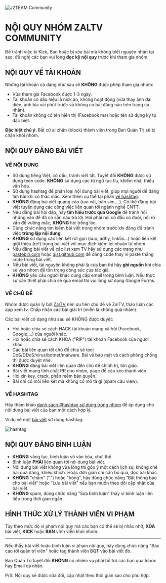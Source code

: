 ![J2TEAM Community](https://3.bp.blogspot.com/-ASwf6KwwdAM/Wdo7LXx0hkI/AAAAAAAAD8o/vSNWFYpVaogD65JMfwCmMOtXJOeby5SKgCLcBGAs/s1600/j2team-community-birthday.png)

# NỘI QUY NHÓM ZALTV COMMUNITY

Để tránh việc bị Kick, Ban hoặc bị xóa bài mà không biết nguyên nhân tại sao, đề nghị các bạn vui lòng **đọc kỹ nội quy** trước khi tham gia nhóm.

## NỘI QUY VỀ TÀI KHOẢN

Những tài khoản có dạng như sau sẽ **KHÔNG** được phép tham gia nhóm:
- Vừa tham gia Facebook được 1-3 ngày.
- Tài khoản có dấu hiệu là nick ảo, không hoạt động (vừa thay ảnh đại diện, ảnh bìa vài phút trước và không có bài đăng nào trên trang cá nhân).
- Tài khoản không có tên hiển thị (Facebook ma) hoặc tên sử dụng ký tự đặc biệt.

**Đặc biệt chú ý:** Bất cứ ai chặn (block) thành viên trong Ban Quản Trị sẽ bị chặn khỏi nhóm.

## NỘI QUY ĐĂNG BÀI VIẾT

### VỀ NỘI DUNG
- Sử dụng tiếng Việt, có dấu, tránh viết tắt. Tuyệt đối **KHÔNG** được sử dụng teen code. **KHÔNG** sử dụng các từ ngữ tục tĩu, khiếm nhã, thiếu văn hóa.
- Sử dụng hashtag để phân loại nội dung bài viết, giúp mọi người dễ dàng tìm bài khi có thắc mắc. Xem thêm cụ thể tại phần [về hashtag](#v%E1%BB%80-hashtag).
- **KHÔNG** đăng bài viết quảng cáo (rao vặt, bán sim,...). Có thể đăng bài viết tuyển dụng các công việc liên quan tới ngành nghề CNTT.
- Nếu đăng bài hỏi đáp, hãy **tìm hiểu trước qua Google** để tránh hỏi những vấn đề đã có sẵn câu trả lời. Hỏi phải nói có đầu có đuôi, nói rõ vấn đề vướng mắc, **KHÔNG** hỏi trống lóc.
- Dùng chức năng tìm kiếm bài viết trong nhóm trước khi đăng để tránh việc **trùng lặp nội dung**.
- **KHÔNG** sử dụng các liên kết rút gọn (ouo, adfly, link5s...) hoặc liên kết giới thiệu (ref) trong bài viết với mục đích kiếm lợi nhuận từ nhóm.
- Nếu đăng bài viết về các list xem TV hãy sử dụng các trang như [pastebin.com](http://pastebin.com) hoặc [gist.github.com](https://gist.github.com/) để đăng code thay vì paste thẳng code trong bài viết.
- Nếu bài viết, tài nguyên không phải là của bạn thì hãy **ghi nguồn** khi chia sẻ vào nhóm để tôn trọng công sức của tác giả.
- **KHÔNG** yêu cầu người khác cung cấp email trong bình luận. Nếu thực sự cần thiết phải chia sẻ qua email thì vui lòng sử dụng Google Forms.

### VỀ CHỦ ĐỀ

Nhóm được quản lý bởi [ZalTV](https://www.google.com.vn/search?q=zaltv) nên ưu tiên chủ đề về ZalTV, thảo luận các app xem tv. Chấp nhận các bài giải trí (miễn là không quá nhảm).

Các bài viết có dạng như sau sẽ KHÔNG được duyệt:
- Hỏi hoặc chia sẻ cách HACK tài khoản mạng xã hội (Facebook, Google,...) của người khác.
- Hỏi hoặc chia sẻ cách KHÓA ("RIP") tài khoản Facebook của người khác.
- Các bài liên quan tới chủ đề chia sẻ tool DoS/DDoS/virus/botnet/malware. Bài về bảo mật và cách phòng chống thì được duyệt nhé.
- **KHÔNG** đăng bài viết liên quan đến chủ đề chính trị, tôn giáo.
- Bài viết mang tính chất PR cho nhóm, page để câu kéo thành viên.
- Hỏi xin key, crack, phần mềm bản quyền.
- Bài chỉ có mỗi liên kết mà không có mô tả gì (spam câu view).

### VỀ HASHTAG

Hãy tham khảo [danh sách #hashtag sử dụng trong nhóm](hashtags.md) để áp dụng cho nội dung bài viết của bạn một cách hợp lý.

Ví dụ về một [bài viết](https://www.facebook.com/groups/j2team.community/permalink/413843845614408/) sử dụng hashtag:

![hashtag](https://i.imgur.com/qPJ1UgT.png)

## NỘI QUY ĐĂNG BÌNH LUẬN

- **KHÔNG** văng tục, bình luận vô văn hóa, chửi thề.
- Bình luận **PHẢI** liên quan tới nội dung bài viết.
- Nội dung bài viết không vừa lòng thì góp ý một cách lịch sự, không chê bai quá đáng, khiêu khích. Hoặc đơn giản chỉ cần bỏ qua, đọc bài khác.
- **KHÔNG** "chấm" (".") hoặc "hóng", hãy dùng chức năng "Bật thông báo cho bài viết" hoặc "Lưu bài viết" nếu bạn muốn theo dõi cập nhật của bài viết.
- **KHÔNG** spam, dùng chức năng "Sửa bình luận" thay vì bình luận liên tiếp trong thời gian ngắn.

## HÌNH THỨC XỬ LÝ THÀNH VIÊN VI PHẠM

Tùy theo mức độ vi phạm nội quy mà các bạn có thể sẽ bị nhắc nhở, **XÓA** bài viết, **KICK** hoặc **BAN** vĩnh viễn khỏi nhóm.

---

Nếu thấy bài viết hoặc bình luận vi phạm nội quy, hãy dùng chức năng "Báo cáo tới quản trị viên" hoặc tag thành viên BQT vào bài viết đó.

Ban Quản Trị tuyệt đối **KHÔNG** có nhiệm vụ phải hỗ trợ các bạn qua Inbox hay Email cá nhân.

P/S: Nội quy sẽ được sửa đổi, cập nhật theo thời gian sao cho phù hợp.
